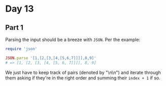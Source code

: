 # Day 13

## Part 1

Parsing the input should be a breeze with `JSON`. Per the example:

```rb
require 'json'

JSON.parse '[1,[2,[3,[4,[5,6,7]]]],8,9]'
# => [1, [2, [3, [4, [5, 6, 7]]]], 8, 9]
```

We just have to keep track of pairs (denoted by "\n\n") and iterate through them asking if they're in the right order and summing their `index + 1` if so.
